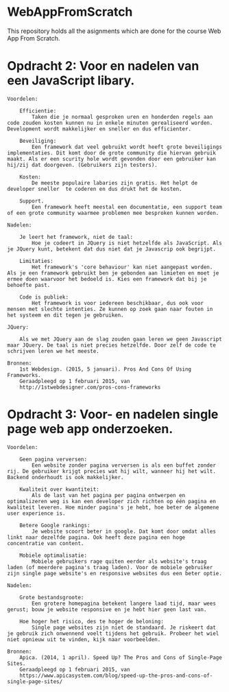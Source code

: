 # WebAppFromScratch
This repository holds all the asignments which are done for the course Web App From Scratch.



# Opdracht 2: Voor en nadelen van een JavaScript libary.

	Voordelen:

		Efficientie:
			Taken die je normaal gesproken uren en honderden regels aan code zouden kosten kunnen nu in enkele minuten gerealiseerd worden. Development wordt makkelijker en sneller en dus efficienter.

		Beveiliging:
			Een framework dat veel gebruikt wordt heeft grote beveiligings implementaties. Dit komt door de grote community die hiervan gebruik maakt. Als er een scurity hole wordt gevonden door een gebruiker kan hij/zij dat doorgeven. (Gebruikers zijn testers).
			
		Kosten:
			De meeste populaire labaries zijn gratis. Het helpt de developer sneller  te coderen en dus drukt het de kosten.
		
		Support.
			Een framework heeft meestal een documentatie, een support team of een grote community waarmee problemen mee besproken kunnen worden.

	Nadelen:

		Je leert het framework, niet de taal:
			Hoe je codeert in JQuery is niet hetzelfde als JavaScript. Als je JQuery kunt, betekent dat dus niet dat je Javascrip ook begrijpt.

		Limitaties:
			Het framework's 'core behaviour' kan niet aangepast worden. Als je een framework gebruikt ben je gebonden aan limieten en moet je ermee doen waarvoor het bedoeld is. Kies een framework dat bij je behoefte past.

		Code is publiek:
			Het framework is voor iedereen beschikbaar, dus ook voor mensen met slechte intenties. Ze kunnen op zoek gaan naar fouten in het systeem en dit tegen je gebruiken.

	JQuery:

		Als we met JQuery aan de slag zouden gaan leren we geen Javascript maar JQuery. De taal is niet precies hetzelfde. Door zelf de code te schrijven leren we het meeste.

	Bronnen:
		1st Webdesign. (2015, 5 januari). Pros And Cons Of Using Frameworks.
		Geraadpleegd op 1 februari 2015, van
		http://1stwebdesigner.com/pros-cons-frameworks



# Opdracht 3: Voor- en nadelen single page web app onderzoeken.

	Voordelen:

		Geen pagina verversen:
			Een website zonder pagina verversen is als een buffet zonder rij. De gebruiker krijgt precies wat hij wilt, wanneer hij het wilt. Backend onderhoudt is ook makkelijker.

		Kwaliteit over kwantiteit:
			Als de last van het pagina per pagina ontwerpen en optimalizeren weg is kan een developer zich richten op één pagina en kwaliteit leveren. Hoe minder pagina's je hebt, hoe beter de algemene user experience is.

		Betere Google rankings:
			Je website scoort beter in google. Dat komt door omdat alles linkt naar dezelfde pagina. Ook heeft deze pagina een hoge concentratie van content.

		Mobiele optimalisatie:
			Mobiele gebruikers rage quiten eerder als website's traag laden (of meerdere pagina's traag laden). Voor de mobiele gebruiker zijn single page website's en responsive websites dus een beter optie.

	Nadelen:

		Grote bestandsgroote:
			Een grotere homepagina betekent langere laad tijd, maar wees gerust; bouw je website responsive en je hebt hier geen last van.

		Hoe hoger het risico, des te hoger de beloning:
			Single page websites zijn niet de standaard. Je riskeert dat je gebruik zich onwennend voelt tijdens het gebruik. Probeer het wiel niet opnieuw uit te vinden, kijk naar voorbeelden.

	Bronnen:
		Apica. (2014, 1 april). Speed Up? The Pros and Cons of Single-Page Sites.
		Geraadpleegd op 1 februari 2015, van
		https://www.apicasystem.com/blog/speed-up-the-pros-and-cons-of-single-page-sites/



